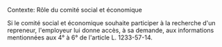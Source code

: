 Contexte: Rôle du comité social et économique

Si le comité social et économique souhaite participer à la recherche d'un repreneur, l'employeur lui donne accès, à sa demande, aux informations mentionnées aux 4° à 6° de l'article L. 1233-57-14.